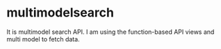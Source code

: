 # multimodelsearch
It is multimodel search API. I am using the function-based API views and multi model to fetch data. 
